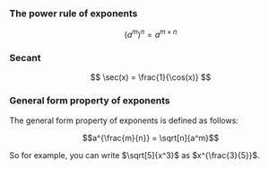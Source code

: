 ### The power rule of exponents

$$ (a^m)^n = a^{m \times n} $$

### Secant

$$ \sec(x) = \frac{1}{\cos(x)} $$

### General form property of exponents

The general form property of exponents is defined as follows:

$$a^{\frac{m}{n}} = \sqrt[n]{a^m}$$

So for example, you can write $\sqrt[5]{x^3}$ as $x^{\frac{3}{5}}$.
